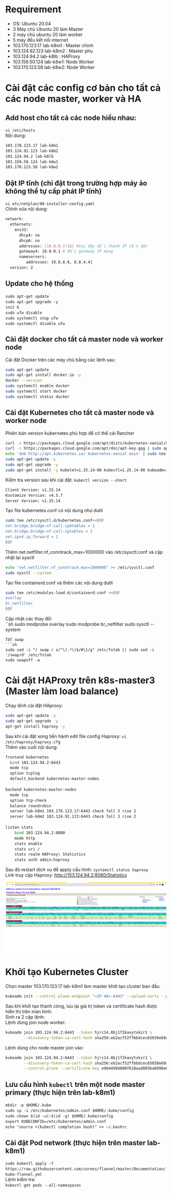 # Requirement
- OS: Ubuntu 20.04  
- 3 Máy chủ Ubuntu 20 làm Master  
- 2 máy chủ ubuntu 20 làm worker  
- 5 máy đều kết nối internet  
- 103.170.123.17 lab-k8m1 : Master chính  
- 103.124.92.123 lab-k8m2 : Master phụ  
- 103.124.94.2 lab-k8lb : HAProxy  
- 103.159.50.124 lab-k8w1: Node Worker  
- 103.170.123.58 lab-k8w2: Node Worker  
# Cài đặt các config cơ bản cho tất cả các node master, worker và HA
## Add host cho tất cả các node hiểu nhau:  
`vi /etc/hosts`  
Nội dung:  
```sh
103.170.123.17 lab-k8m1
103.124.92.123 lab-k8m2
103.124.94.2 lab-k8lb
103.159.50.124 lab-k8w1
103.170.123.58 lab-k8w2
```
## Đặt IP tĩnh (chỉ đặt trong trường hợp máy ảo không thể tự cấp phát IP tĩnh)
`vi etc/netplan/00-installer-config.yaml`  
Chỉnh sửa nội dung:  
```sh
network:
  ethernets:
    ens33:
      dhcp4: no
      dhcp6: no
      addresses: [10.0.0.7/16] #tại đây đổi thành IP cần đặt
      gateway4: 10.0.0.1 # đổi gateway IP mạng
      nameservers:
         addresses: [8.8.8.8, 8.8.4.4]
  version: 2
```
## Update cho hệ thống 
`sudo apt-get update`  
`sudo apt-get upgrade -y`  
`init 6`  
`sudo ufw disable`  
`sudo systemctl stop ufw`  
`sudo systemctl disable ufw`  
## Cài đặt docker cho tất cả master node và worker node  
Cài đặt Docker trên các máy chủ bằng các lệnh sau:  
```sh
sudo apt-get update
sudo apt-get install docker.io -y
docker --version
sudo systemctl enable docker
sudo systemctl start docker
sudo systemctl status docker
```
## Cài đặt Kubernetes cho tất cả master node và worker node  
Phiên bản version kubernetes phù hợp để có thể cài Rancher  
```sh
curl -s https://packages.cloud.google.com/apt/dists/kubernetes-xenial/main/binary-amd64/Packages | grep Version | tail -5
curl -s https://packages.cloud.google.com/apt/doc/apt-key.gpg | sudo apt-key add - && \
echo 'deb http://apt.kubernetes.io/ kubernetes-xenial main' | sudo tee /etc/apt/sources.list.d/kubernetes.list && \
sudo apt-get update -y
sudo apt-get upgrade -y
sudo apt-get install -y kubelet=1.25.14-00 kubectl=1.25.14-00 kubeadm=1.25.14-00
```
Kiểm tra version sau khi cài đặt: `kubectl version --short`  
```sh
Client Version: v1.25.14
Kustomize Version: v4.5.7
Server Version: v1.25.14
```
Tạo file kubernetes.conf có nội dung như dưới  
```sh
sudo tee /etc/sysctl.d/kubernetes.conf<<EOF
net.bridge.bridge-nf-call-ip6tables = 1
net.bridge.bridge-nf-call-iptables = 1
net.ipv4.ip_forward = 1
EOF
```
Thêm net.netfilter.nf_conntrack_max=1000000 vào /etc/sysctl.conf và cập nhật lại sysctl  
```sh
echo "net.netfilter.nf_conntrack_max=1000000" >> /etc/sysctl.conf
sudo sysctl --system
```
Tạo file containerd.conf và thêm các nội dung dưới  
```sh
sudo tee /etc/modules-load.d/containerd.conf <<EOF
overlay
br_netfilter
EOF
```
Cập nhật các thay đổi  
``sh
sudo modprobe overlay
sudo modprobe br_netfilter
sudo sysctl --system
```
Tắt swap
```sh
sudo sed -i "/ swap / s/^\(.*\)$/#\1/g" /etc/fstab || sudo sed -i '/swap/d' /etc/fstab
sudo swapoff -a
```

# Cài đặt HAProxy trên k8s-master3 (Master làm load balance)
Chạy lệnh cài đặt HAproxy: 
```sh
sudo apt-get update -y
sudo apt-get upgrade -y
apt-get install haproxy -y
```  
Sau khi cài đặt xong tiến hành edit file config Haproxy: `vi /etc/haproxy/haproxy.cfg`  
Thêm vào cuối nội dung:  
```sh
frontend kubernetes
  bind 103.124.94.2:6443
  mode tcp
  option tcplog
  default_backend kubernetes-master-nodes

backend kubernetes-master-nodes
  mode tcp
  option tcp-check
  balance roundrobin
  server lab-k8m1 103.170.123.17:6443 check fall 3 rise 2
  server lab-k8m2 103.124.92.123:6443 check fall 3 rise 2

listen stats
    bind 103.124.94.2:8080
    mode http
    stats enable
    stats uri /
    stats realm HAProxy\ Statistics
    stats auth admin:haproxy
```  
Sau đó restart dịch vụ đễ apply cấu hình:  `systemctl status haproxy`  
Link truy cập Haproxy: http://103.124.94.2:8080/Statistics

<img src="/images/haproxy1.png">  


# Khởi tạo Kubernetes Cluster  
Chọn master 103.170.123.17 lab-k8m1 làm master khởi tạo cluster ban đầu.  
```sh
kubeadm init --control-plane-endpoint "<IP HA>:6443" --upload-certs --pod-network-cidr="10.244.0.0/16"
```
Sau khi khởi tạo thành công, lưu lại giá trị token và certificate hash được hiển thị trên màn hình.  
Sinh ra 2 cặp lệnh:  
Lệnh dùng join node worker:  
```sh
kubeadm join 103.124.94.2:6443 --token hjrc14.8bj1f2kavytxkzr1 \
        --discovery-token-ca-cert-hash sha256:eb2acf52ffbbdcec65038e69aad7459c4f499d342be21c827fc6e7cdbf9838de
```
Lệnh dùng cho node master join vào:  
```sh
kubeadm join 103.124.94.2:6443 --token hjrc14.8bj1f2kavytxkzr1 \
        --discovery-token-ca-cert-hash sha256:eb2acf52ffbbdcec65038e69aad7459c4f499d342be21c827fc6e7cdbf9838de \
        --control-plane --certificate-key e964499d800f618aad803ba6098e60e93bc9816652519df4b0a25882de1ebcb0
```
## Lưu cấu hình `kubectl` trên một node master primary (thực hiện trên lab-k8m1)
`mkdir -p $HOME/.kube`  
`sudo cp -i /etc/kubernetes/admin.conf $HOME/.kube/config`  
`sudo chown $(id -u):$(id -g) $HOME/.kube/config`  
`export KUBECONFIG=/etc/kubernetes/admin.conf`  
`echo "source <(kubectl completion bash)" >> ~/.bashrc`  
## Cài đặt Pod network (thực hiện trên master lab-k8m1)
`sudo kubectl apply -f https://raw.githubusercontent.com/coreos/flannel/master/Documentation/kube-flannel.yml`  
Lệnh kiểm tra:  
`kubectl get pods --all-namespaces`  

